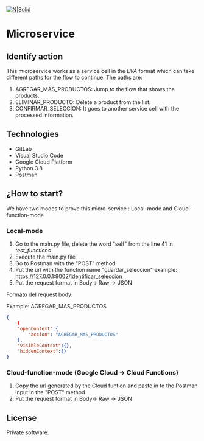[![N|Solid](https://i.ibb.co/LtT31vK/eva-150px.png)](https://eva.bot/)

# Microservice

## **Identify action**

This microservice works as a service cell in the _EVA_ format which can take different paths for the flow to continue. The paths are:
1. AGREGAR_MAS_PRODUCTOS: Jump to the flow that shows the products.
2. ELIMINAR_PRODUCTO: Delete a product from the list.
3. CONFIRMAR_SELECCION: It goes to another service cell with the processed information.


## Technologies

- GitLab
- Visual Studio Code
- Google Cloud Platform
- Python 3.8
- Postman


## ¿How to start?

We have two modes to prove this micro-service : Local-mode and Cloud-function-mode

### Local-mode

1. Go to the main.py file, delete the word "self" from the line 41 in _test_functions_
2. Execute the main.py file 
3. Go to Postman with the "POST" method
4. Put the url with the function name "guardar_seleccion" example: https://127.0.0.1:8002/identificar_seleccion
5. Put the request format in Body-> Raw -> JSON

Formato del request body:

Example: AGREGAR_MAS_PRODUCTOS
```json
{
    {
    "openContext":{
        "accion": "AGREGAR_MAS_PRODUCTOS"
    },
    "visibleContext":{},
    "hiddenContext":{}
}
```

### Cloud-function-mode (Google Cloud -> Cloud Functions)

1. Copy the url generated by the Cloud funtion and paste in to the Postman input in the "POST" method
2. Put the request format in Body-> Raw -> JSON


## License

Private software.

